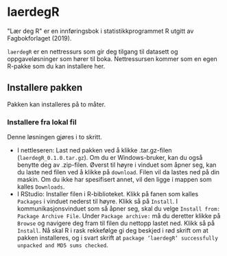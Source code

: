 # laerdegR
"Lær deg R" er en innføringsbok i statistikkprogrammet R utgitt av Fagbokforlaget (2019). 

`laerdegR` er en nettressurs som gir deg tilgang til datasett og oppgaveløsninger som hører til boka. Nettressursen kommer som en egen R-pakke som du kan installere her.

## Installere pakken
Pakken kan installeres på to måter.

### Installere fra lokal fil
Denne løsningen gjøres i to skritt. 
* I nettleseren: Last ned pakken ved å klikke .tar.gz-filen (`laerdegR_0.1.0.tar.gz`). Om du er Windows-bruker, kan du også benytte deg av .zip-filen. Øverst til høyre i vinduet som åpner seg, kan du laste ned filen ved å klikke på ``download``. Filen vil da lastes ned på din maskin. Om du ikke har spesifisert annet, vil den ligge i mappen som kalles ``Downloads``. 
* I RStudio: Installer filen i R-biblioteket. Klikk på fanen som kalles ``Packages`` i vinduet nederst til høyre. Klikk så på ``Install``. I kommunikasjonsvinduet som så åpner seg, skal du velge `Install from: Package Archive File`. Under `Package archive:` må du deretter klikke på `Browse` og navigere deg fram til filen du nettopp lastet ned. Klikk så på ``Install``. Nå skal R i rask rekkefølge gi deg beskjed i rød skrift om at pakken installeres, og i svart skrift at `package ‘laerdegR’ successfully unpacked and MD5 sums checked`.
